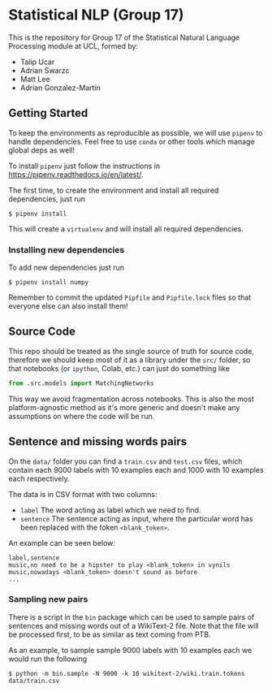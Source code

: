 # Statistical NLP (Group 17)

This is the repository for Group 17 of the Statistical Natural Language
Processing module at UCL, formed by:

- Talip Ucar
- Adrian Swarzc
- Matt Lee
- Adrian Gonzalez-Martin

## Getting Started

To keep the environments as reproducible as possible, we will use `pipenv` to
handle dependencies. Feel free to use `conda` or other tools which manage global
deps as well!

To install `pipenv` just follow the instructions in https://pipenv.readthedocs.io/en/latest/.

The first time, to create the environment and install all required dependencies,
just run

```console
$ pipenv install
```

This will create a `virtualenv` and will install all required dependencies.

### Installing new dependencies

To add new dependencies just run

```console
$ pipenv install numpy
```

Remember to commit the updated `Pipfile` and `Pipfile.lock` files so that
everyone else can also install them!

## Source Code

This repo should be treated as the single source of truth for source code,
therefore we should keep most of it as a library under the `src/` folder, so
that notebooks (or `ipython`, Colab, etc.) can just do something like

```python
from .src.models import MatchingNetworks
```

This way we avoid fragmentation across notebooks. This is also the most
platform-agnostic method as it's more generic and doesn't make any assumptions
on where the code will be run.

## Sentence and missing words pairs

On the `data/` folder you can find a `train.csv` and `test.csv` files, which
contain each 9000 labels with 10 examples each and 1000 with 10 examples each
respectively.

The data is in CSV format with two columns:

- `label` The word acting as label which we need to find.
- `sentence` The sentence acting as input, where the particular word has been
  replaced with the token `<blank_token>`.

An example can be seen below:

```csv
label,sentence
music,no need to be a hipster to play <blank_token> in vynils
music,nowadays <blank_token> doesn't sound as before
...
```

### Sampling new pairs

There is a script in the `bin` package which can be used to sample pairs of
sentences and missing words out of a WikiText-2 file. Note that the file will be
processed first, to be as similar as text coming from PTB.

As an example, to sample sample 9000 labels with 10 examples each we would run
the following

```console
$ python -m bin.sample -N 9000 -k 10 wikitext-2/wiki.train.tokens data/train.csv
```
